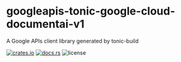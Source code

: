# googleapis-tonic-google-cloud-documentai-v1

A Google APIs client library generated by tonic-build

[![crates.io](https://img.shields.io/crates/v/googleapis-tonic-google-cloud-documentai-v1)](https://crates.io/crates/googleapis-tonic-google-cloud-documentai-v1)
[![docs.rs](https://img.shields.io/docsrs/googleapis-tonic-google-cloud-documentai-v1)](https://docs.rs/googleapis-tonic-google-cloud-documentai-v1)
![license](https://img.shields.io/crates/l/googleapis-tonic-google-cloud-documentai-v1)
